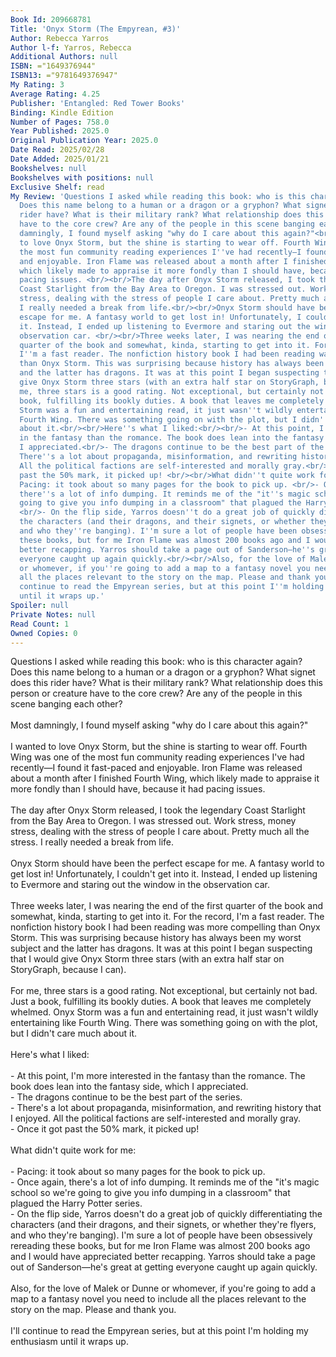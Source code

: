 ```yaml
---
Book Id: 209668781
Title: 'Onyx Storm (The Empyrean, #3)'
Author: Rebecca Yarros
Author l-f: Yarros, Rebecca
Additional Authors: null
ISBN: ="1649376944"
ISBN13: ="9781649376947"
My Rating: 3
Average Rating: 4.25
Publisher: 'Entangled: Red Tower Books'
Binding: Kindle Edition
Number of Pages: 758.0
Year Published: 2025.0
Original Publication Year: 2025.0
Date Read: 2025/02/28
Date Added: 2025/01/21
Bookshelves: null
Bookshelves with positions: null
Exclusive Shelf: read
My Review: 'Questions I asked while reading this book: who is this character again?
  Does this name belong to a human or a dragon or a gryphon? What signet does this
  rider have? What is their military rank? What relationship does this person or creature
  have to the core crew? Are any of the people in this scene banging each other? <br/><br/>Most
  damningly, I found myself asking "why do I care about this again?"<br/><br/>I wanted
  to love Onyx Storm, but the shine is starting to wear off. Fourth Wing was one of
  the most fun community reading experiences I''ve had recently—I found it fast-paced
  and enjoyable. Iron Flame was released about a month after I finished Fourth Wing,
  which likely made to appraise it more fondly than I should have, because it had
  pacing issues. <br/><br/>The day after Onyx Storm released, I took the legendary
  Coast Starlight from the Bay Area to Oregon. I was stressed out. Work stress, money
  stress, dealing with the stress of people I care about. Pretty much all the stress.
  I really needed a break from life.<br/><br/>Onyx Storm should have been the perfect
  escape for me. A fantasy world to get lost in! Unfortunately, I couldn''t get into
  it. Instead, I ended up listening to Evermore and staring out the window in the
  observation car. <br/><br/>Three weeks later, I was nearing the end of the first
  quarter of the book and somewhat, kinda, starting to get into it. For the record,
  I''m a fast reader. The nonfiction history book I had been reading was more compelling
  than Onyx Storm. This was surprising because history has always been my worst subject
  and the latter has dragons. It was at this point I began suspecting that I would
  give Onyx Storm three stars (with an extra half star on StoryGraph, because I can).<br/><br/>For
  me, three stars is a good rating. Not exceptional, but certainly not bad. Just a
  book, fulfilling its bookly duties. A book that leaves me completely whelmed. Onyx
  Storm was a fun and entertaining read, it just wasn''t wildly entertaining like
  Fourth Wing. There was something going on with the plot, but I didn''t care much
  about it.<br/><br/>Here''s what I liked:<br/><br/>- At this point, I''m more interested
  in the fantasy than the romance. The book does lean into the fantasy side, which
  I appreciated.<br/>- The dragons continue to be the best part of the series.<br/>-
  There''s a lot about propaganda, misinformation, and rewriting history that I enjoyed.
  All the political factions are self-interested and morally gray.<br/>- Once it got
  past the 50% mark, it picked up! <br/><br/>What didn''t quite work for me:<br/><br/>-
  Pacing: it took about so many pages for the book to pick up. <br/>- Once again,
  there''s a lot of info dumping. It reminds me of the "it''s magic school so we''re
  going to give you info dumping in a classroom" that plagued the Harry Potter series.
  <br/>- On the flip side, Yarros doesn''t do a great job of quickly differentiating
  the characters (and their dragons, and their signets, or whether they''re flyers,
  and who they''re banging). I''m sure a lot of people have been obsessively rereading
  these books, but for me Iron Flame was almost 200 books ago and I would have appreciated
  better recapping. Yarros should take a page out of Sanderson—he''s great at getting
  everyone caught up again quickly.<br/><br/>Also, for the love of Malek or Dunne
  or whomever, if you''re going to add a map to a fantasy novel you need to include
  all the places relevant to the story on the map. Please and thank you. <br/><br/>I''ll
  continue to read the Empyrean series, but at this point I''m holding my enthusiasm
  until it wraps up.'
Spoiler: null
Private Notes: null
Read Count: 1
Owned Copies: 0
---
```


Questions I asked while reading this book: who is this character again? Does this name belong to a human or a dragon or a gryphon? What signet does this rider have? What is their military rank? What relationship does this person or creature have to the core crew? Are any of the people in this scene banging each other? <br/><br/>Most damningly, I found myself asking "why do I care about this again?"<br/><br/>I wanted to love Onyx Storm, but the shine is starting to wear off. Fourth Wing was one of the most fun community reading experiences I've had recently—I found it fast-paced and enjoyable. Iron Flame was released about a month after I finished Fourth Wing, which likely made to appraise it more fondly than I should have, because it had pacing issues. <br/><br/>The day after Onyx Storm released, I took the legendary Coast Starlight from the Bay Area to Oregon. I was stressed out. Work stress, money stress, dealing with the stress of people I care about. Pretty much all the stress. I really needed a break from life.<br/><br/>Onyx Storm should have been the perfect escape for me. A fantasy world to get lost in! Unfortunately, I couldn't get into it. Instead, I ended up listening to Evermore and staring out the window in the observation car. <br/><br/>Three weeks later, I was nearing the end of the first quarter of the book and somewhat, kinda, starting to get into it. For the record, I'm a fast reader. The nonfiction history book I had been reading was more compelling than Onyx Storm. This was surprising because history has always been my worst subject and the latter has dragons. It was at this point I began suspecting that I would give Onyx Storm three stars (with an extra half star on StoryGraph, because I can).<br/><br/>For me, three stars is a good rating. Not exceptional, but certainly not bad. Just a book, fulfilling its bookly duties. A book that leaves me completely whelmed. Onyx Storm was a fun and entertaining read, it just wasn't wildly entertaining like Fourth Wing. There was something going on with the plot, but I didn't care much about it.<br/><br/>Here's what I liked:<br/><br/>- At this point, I'm more interested in the fantasy than the romance. The book does lean into the fantasy side, which I appreciated.<br/>- The dragons continue to be the best part of the series.<br/>- There's a lot about propaganda, misinformation, and rewriting history that I enjoyed. All the political factions are self-interested and morally gray.<br/>- Once it got past the 50% mark, it picked up! <br/><br/>What didn't quite work for me:<br/><br/>- Pacing: it took about so many pages for the book to pick up. <br/>- Once again, there's a lot of info dumping. It reminds me of the "it's magic school so we're going to give you info dumping in a classroom" that plagued the Harry Potter series. <br/>- On the flip side, Yarros doesn't do a great job of quickly differentiating the characters (and their dragons, and their signets, or whether they're flyers, and who they're banging). I'm sure a lot of people have been obsessively rereading these books, but for me Iron Flame was almost 200 books ago and I would have appreciated better recapping. Yarros should take a page out of Sanderson—he's great at getting everyone caught up again quickly.<br/><br/>Also, for the love of Malek or Dunne or whomever, if you're going to add a map to a fantasy novel you need to include all the places relevant to the story on the map. Please and thank you. <br/><br/>I'll continue to read the Empyrean series, but at this point I'm holding my enthusiasm until it wraps up.
